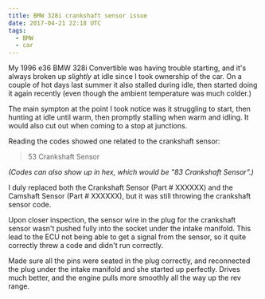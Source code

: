 ```yaml
---
title: BMW 328i crankshaft sensor issue
date: 2017-04-21 22:18 UTC
tags:
  - BMW
  - car
---
```


My 1996 e36 BMW 328i Convertible was having trouble starting, and it's always broken up _slightly_ at idle since I took ownership of the car. On a couple of hot days last summer it also stalled during idle, then started doing it again recently (even though the ambient temperature was much colder.)

The main sympton at the point I took notice was it struggling to start, then hunting at idle until warm, then promptly stalling when warm and idling. It would also cut out when coming to a stop at junctions.

Reading the codes showed one related to the crankshaft sensor:

> 53 Crankshaft Sensor

_(Codes can also show up in hex, which would be "83 Crankshaft Sensor".)_

I duly replaced both the Crankshaft Sensor (Part # XXXXXX) and the Camshaft Sensor (Part # XXXXXX), but it was still throwing the crankshaft sensor code.

Upon closer inspection, the sensor wire in the plug for the crankshaft sensor wasn't pushed fully into the socket under the intake manifold. This lead to the ECU not being able to get a signal from the sensor, so it quite correctly threw a code and didn't run correctly.

Made sure all the pins were seated in the plug correctly, and reconnected the plug under the intake manifold and she started up perfectly. Drives much better, and the engine pulls more smoothly all the way up the rev range.
